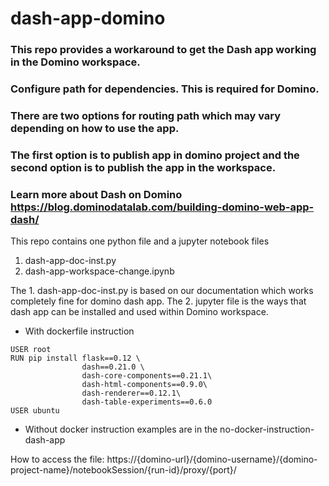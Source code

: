 # dash-app-domino

### This repo provides a workaround to get the Dash app working in the Domino workspace.
### Configure path for dependencies. This is required for Domino. 
### There are two options for routing path which may vary depending on how to use the app.
### The first option is to publish app in domino project and the second option is to publish the app in the workspace.
### Learn more about Dash on Domino https://blog.dominodatalab.com/building-domino-web-app-dash/  

This repo contains one python file and a jupyter notebook files
1. dash-app-doc-inst.py
2. dash-app-workspace-change.ipynb


The 1. dash-app-doc-inst.py is based on our documentation which works completely fine for domino dash app.
The 2. jupyter file is the ways that dash app can be installed and used within Domino workspace.


- With dockerfile instruction
```
USER root
RUN pip install flask==0.12 \
                dash==0.21.0 \
                dash-core-components==0.21.1\
                dash-html-components==0.9.0\
                dash-renderer==0.12.1\
                dash-table-experiments==0.6.0
USER ubuntu
```

- Without docker instruction examples are in the no-docker-instruction-dash-app

How to access the file:
https://{domino-url}/{domino-username}/{domino-project-name}/notebookSession/{run-id}/proxy/{port}/
